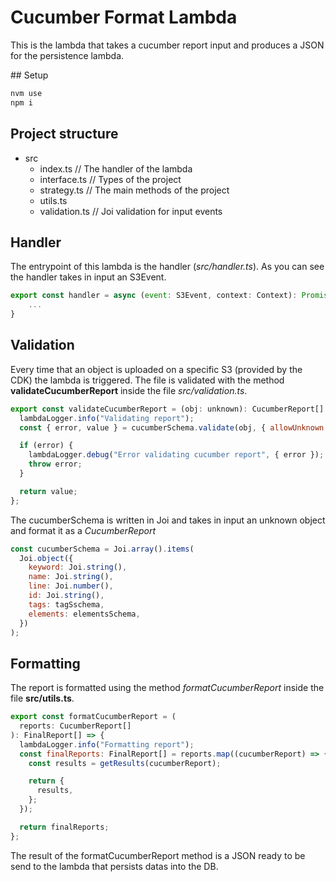 # Cucumber Format Lambda

This is the lambda that takes a cucumber report input and produces a JSON for the persistence lambda.

## Setup

```bash
nvm use
npm i
```

## Project structure

- src
  - index.ts // The handler of the lambda
  - interface.ts // Types of the project
  - strategy.ts // The main methods of the project
  - utils.ts
  - validation.ts // Joi validation for input events

## Handler

The entrypoint of this lambda is the handler (_src/handler.ts_).
As you can see the handler takes in input an S3Event.

```js
export const handler = async (event: S3Event, context: Context): Promise<boolean> => {
    ...
}
```

## Validation

Every time that an object is uploaded on a specific S3 (provided by the CDK) the lambda is triggered.
The file is validated with the method **validateCucumberReport** inside the file _src/validation.ts_.

```js
export const validateCucumberReport = (obj: unknown): CucumberReport[] => {
  lambdaLogger.info("Validating report");
  const { error, value } = cucumberSchema.validate(obj, { allowUnknown: true });

  if (error) {
    lambdaLogger.debug("Error validating cucumber report", { error });
    throw error;
  }

  return value;
};
```

The cucumberSchema is written in Joi and takes in input an unknown object and format it as a _CucumberReport_

```js
const cucumberSchema = Joi.array().items(
  Joi.object({
    keyword: Joi.string(),
    name: Joi.string(),
    line: Joi.number(),
    id: Joi.string(),
    tags: tagSschema,
    elements: elementsSchema,
  })
);
```

## Formatting

The report is formatted using the method _formatCucumberReport_ inside the file **src/utils.ts**.

```js
export const formatCucumberReport = (
  reports: CucumberReport[]
): FinalReport[] => {
  lambdaLogger.info("Formatting report");
  const finalReports: FinalReport[] = reports.map((cucumberReport) => {
    const results = getResults(cucumberReport);

    return {
      results,
    };
  });

  return finalReports;
};
```

The result of the formatCucumberReport method is a JSON ready to be send to the lambda that persists datas into the DB.
